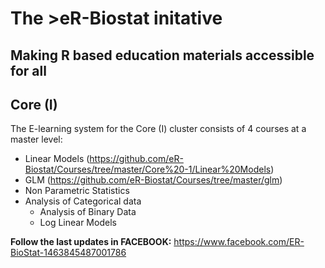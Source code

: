 # The >eR-Biostat initative
## Making R based education materials accessible for all
## Core (I)
The E-learning system for the Core (I)  cluster consists of 4 courses at a master level:
* Linear Models (https://github.com/eR-Biostat/Courses/tree/master/Core%20-1/Linear%20Models)
* GLM (https://github.com/eR-Biostat/Courses/tree/master/glm)
* Non Parametric Statistics
* Analysis of Categorical data
  +  Analysis of Binary Data
  + Log Linear Models 
  
**Follow the last updates in FACEBOOK:** https://www.facebook.com/ER-BioStat-1463845487001786
